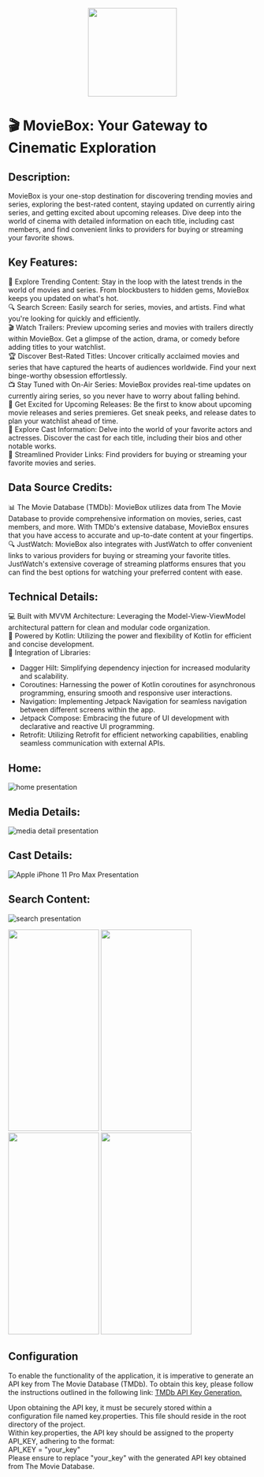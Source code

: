 <p align="center">
<img src="https://github.com/Carlos0570/MovieBox/assets/119904210/233643ed-62b8-4ff7-a001-14a3ae6c2395" width="180" height="180">
</p>

# 🎬 MovieBox: Your Gateway to Cinematic Exploration  

## Description:
MovieBox is your one-stop destination for discovering trending movies and series, exploring the best-rated content, staying updated on currently airing series, and getting excited about upcoming releases. Dive deep into the world of cinema with detailed information on each title, including cast members, and find convenient links to providers for buying or streaming your favorite shows.

## Key Features:
🌟  Explore Trending Content: Stay in the loop with the latest trends in the world of movies and series. From blockbusters to hidden gems, MovieBox keeps you updated on what's hot.   
🔍 Search Screen: Easily search for series, movies, and artists. Find what you're looking for quickly and efficiently.  
🎬 Watch Trailers: Preview upcoming series and movies with trailers directly within MovieBox. Get a glimpse of the action, drama, or comedy before adding titles to your watchlist.  
🏆  Discover Best-Rated Titles: Uncover critically acclaimed movies and series that have captured the hearts of audiences worldwide. Find your next binge-worthy obsession effortlessly.    
📺  Stay Tuned with On-Air Series: MovieBox provides real-time updates on currently airing series, so you never have to worry about falling behind.  
🎥  Get Excited for Upcoming Releases: Be the first to know about upcoming movie releases and series premieres. Get sneak peeks, and release dates to plan your watchlist ahead of time.   
👥  Explore Cast Information: Delve into the world of your favorite actors and actresses. Discover the cast for each title, including their bios and other notable works.   
📡  Streamlined Provider Links: Find providers for buying or streaming your favorite movies and series.   

## Data Source Credits:
📊 The Movie Database (TMDb): MovieBox utilizes data from The Movie Database to provide comprehensive information on movies, series, cast members, and more. With TMDb's extensive database, MovieBox ensures that you have access to accurate and up-to-date content at your fingertips.  
🔍 JustWatch: MovieBox also integrates with JustWatch to offer convenient links to various providers for buying or streaming your favorite titles. JustWatch's extensive coverage of streaming platforms ensures that you can find the best options for watching your preferred content with ease.  


## Technical Details:
💻 Built with MVVM Architecture: Leveraging the Model-View-ViewModel architectural pattern for clean and modular code organization.  
🚀 Powered by Kotlin: Utilizing the power and flexibility of Kotlin for efficient and concise development.  
🔧 Integration of Libraries:  
* Dagger Hilt: Simplifying dependency injection for increased modularity and scalability.  
* Coroutines: Harnessing the power of Kotlin coroutines for asynchronous programming, ensuring smooth and responsive user interactions.  
* Navigation: Implementing Jetpack Navigation for seamless navigation between different screens within the app.  
* Jetpack Compose: Embracing the future of UI development with declarative and reactive UI programming.  
* Retrofit: Utilizing Retrofit for efficient networking capabilities, enabling seamless communication with external APIs.
  
## Home:
![home presentation](https://github.com/Carlos0570/MovieBox/assets/119904210/231f85bc-52e6-43c0-82da-8bbe973d168b)

## Media Details:
![media detail presentation](https://github.com/Carlos0570/MovieBox/assets/119904210/6fbaa2c6-c1ef-4652-a6c2-921efe8b337e)

## Cast Details:
![Apple iPhone 11 Pro Max Presentation](https://github.com/Carlos0570/MovieBox/assets/119904210/b9f6f770-60d4-43b7-96d0-948f9eb50c08)

## Search Content:
![search presentation](https://github.com/Carlos0570/MovieBox/assets/119904210/c068dd41-2ac0-4f14-83ff-faefefa2be4c)  

<img src="https://github.com/Carlos0570/MovieBox/assets/119904210/f0273db4-6dc7-44b2-8732-e966dab8f98e" width="184.2" height="409.6">
<img src="https://github.com/Carlos0570/MovieBox/assets/119904210/0eb46284-5d5a-48ee-8b25-543a9e54237e" width="184.2" height="409.6">
<img src="https://github.com/Carlos0570/MovieBox/assets/119904210/9a27a4a8-a8bd-4165-8b4f-444474646a1b" width="184.2" height="409.6">  
<img src="https://github.com/Carlos0570/MovieBox/assets/119904210/83cd4b80-28ca-4475-8689-a7e15bae1851" width="184.2" height="409.6">  

## Configuration
To enable the functionality of the application, it is imperative to generate an API key from The Movie Database (TMDb). To obtain this key, please follow the instructions outlined in the following link: [TMDb API Key Generation.](https://developer.themoviedb.org/reference/intro/authentication#api-key-quick-start)  

Upon obtaining the API key, it must be securely stored within a configuration file named key.properties. This file should reside in the root directory of the project.  
Within key.properties, the API key should be assigned to the property API_KEY, adhering to the format:  
API_KEY = "your_key"  
Please ensure to replace "your_key" with the generated API key obtained from The Movie Database. 






